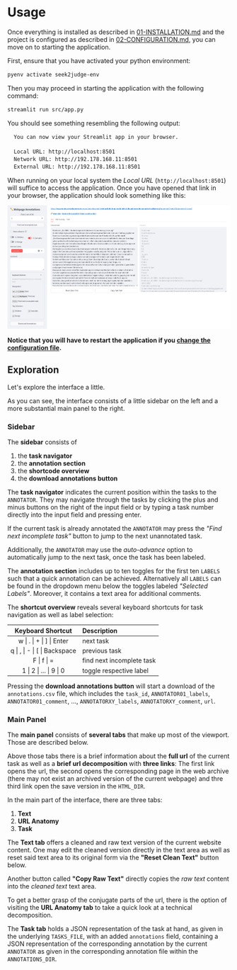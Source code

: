 # Usage
Once everything is installed as described in [01-INSTALLATION.md](01-INSTALLATION.md) and the project is configured as described in [02-CONFIGURATION.md](02-CONFIGURATION.md), you can move on to starting the application.

First, ensure that you have activated your python environment:

```bash
pyenv activate seek2judge-env
```

Then you may proceed in starting the application with the following command:

```bash
streamlit run src/app.py
```

You should see something resembling the following output:
```bash
  You can now view your Streamlit app in your browser.

  Local URL: http://localhost:8501
  Network URL: http://192.178.168.11:8501
  External URL: http://192.178.168.11:8501
```

When running on your local system the *Local URL* (`http://localhost:8501`) will suffice to access the application. Once you have opened that link in your browser, the application should look something like this:

![Webpage Annotation Interface](../screenshot.png)

**Notice that you will have to restart the application if you [change the configuration file](doc/02-CONFIGURATION).**

## Exploration
Let's explore the interface a little.

As you can see, the interface consists of a little sidebar on the left and a more substantial main panel to the right.

### Sidebar
The **sidebar** consists of
1. the **task navigator**
2. the **annotation section**
3. the **shortcode overview**
4. the **download annotations button**

The **task navigator** indicates the current position within the tasks to the `ANNOTATOR`. They may navigate through the tasks by clicking the plus and minus buttons on the right of the input field or by typing a task number directly into the input field and pressing enter.

If the current task is already annotated the `ANNOTATOR` may press the *"Find next incomplete task"* button to jump to the next unannotated task.

Additionally, the `ANNOTATOR` may use the *auto-advance* option to automatically jump to the next task, once the task has been labeled.

The **annotation section** includes up to ten toggles for the first ten `LABELS` such that a quick annotation can be achieved. Alternatively all `LABELS` can be found in the dropdown menu below the toggles labeled *"Selected Labels"*.
Moreover, it contains a text area for additional comments.

The **shortcut overview** reveals several keyboard shortcuts for task navigation as well as label selection:

| Keyboard Shortcut | Description |
| :-: | :- |
| w \| . \| + \| ] \| Enter | next task |
| q \| , \| - \| [ \| Backspace | previous task |
| F \| f \| = | find next incomplete task |
| 1 \| 2 \| ... \| 9 \| 0 | toggle respective label |

Pressing the **download annotations button** will start a download of the `annotations.csv` file, which includes the `task_id`, `ANNOTATOR01_labels`, `ANNOTATOR01_comment`, ..., `ANNOTATORXY_labels`, `ANNOTATORXY_comment`, `url`.

### Main Panel
The **main panel** consists of **several tabs** that make up most of the viewport. Those are described below.

Above those tabs there is a brief information about the **full url** of the current task as well as a **brief url decomposition** with **three links**: The first link opens the url, the second opens the corresponding page in the web archive (there may not exist an archived version of the current webpage) and thre third link open the save version in the `HTML_DIR`.

In the main part of the interface, there are three tabs:

1. **Text**
2. **URL Anatomy**
3. **Task**

The **Text tab** offers a cleaned and raw text version of the current website content. One may edit the cleaned version directly in the text area as well as reset said text area to its original form via the **"Reset Clean Text"** button below.

Another button called **"Copy Raw Text"** directly copies the *raw text* content into the *cleaned text* text area.

To get a better grasp of the conjugate parts of the url, there is the option of visiting the **URL Anatomy tab** to take a quick look at a technical decomposition.

The **Task tab** holds a JSON representation of the task at hand, as given in the underlying `TASKS_FILE`, with an added `annotations` field, containing  a JSON representation of the corresponding annotation by the current `ANNOTATOR` as given in the corresponding annotation file within the `ANNOTATIONS_DIR`.